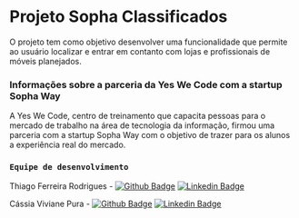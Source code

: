 # Projeto Sopha Classificados 

O projeto tem como objetivo desenvolver uma funcionalidade que permite ao usuário localizar e entrar em contanto com lojas e profissionais de móveis planejados. 

### Informações sobre a parceria da Yes We Code com a startup Sopha Way
A Yes We Code, centro de treinamento que capacita pessoas para o mercado de trabalho na área de tecnologia da informação, firmou uma parceria com a startup Sopha Way com o objetivo de trazer para os alunos a experiência real do mercado. 

### `Equipe de desenvolvimento`
Thiago Ferreira Rodrigues - 
[![Github Badge](https://img.shields.io/badge/-Github-000?style=flat-square&logo=Github&logoColor=white&link=https://github.com/thfrod)](https://github.com/thfrod)
[![Linkedin Badge](https://img.shields.io/badge/-LinkedIn-blue?style=flat-square&logo=Linkedin&logoColor=white&link=https://www.linkedin.com/in/thiago-ferreira-rodrigues-6753341b3)](https://www.linkedin.com/in/thiago-ferreira-rodrigues-6753341b3)

Cássia Viviane Pura - 
[![Github Badge](https://img.shields.io/badge/-Github-000?style=flat-square&logo=Github&logoColor=white&link=https://github.com/cassiapura)](https://github.com/cassiapura)
[![Linkedin Badge](https://img.shields.io/badge/-LinkedIn-blue?style=flat-square&logo=Linkedin&logoColor=white&link=https://www.linkedin.com/in/cassia-viviane-29244551)](https://www.linkedin.com/in/cassia-viviane-29244551)
